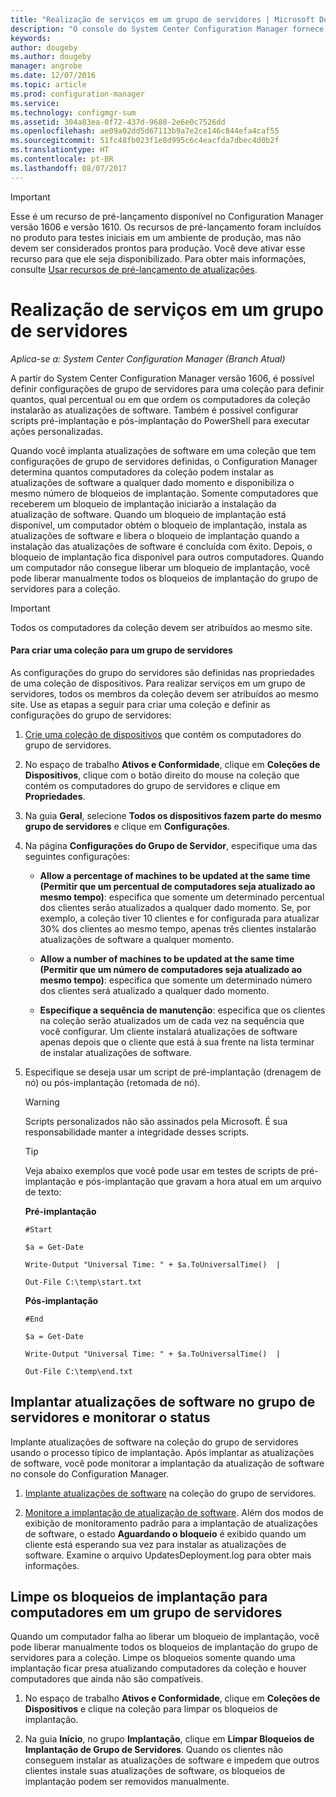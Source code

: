```yaml
---
title: "Realização de serviços em um grupo de servidores | Microsoft Docs"
description: "O console do System Center Configuration Manager fornece alertas e status para monitorar atualizações e a conformidade."
keywords: 
author: dougeby
ms.author: dougeby
manager: angrobe
ms.date: 12/07/2016
ms.topic: article
ms.prod: configuration-manager
ms.service: 
ms.technology: configmgr-sum
ms.assetid: 304a83ea-0f72-437d-9688-2e6e0c7526dd
ms.openlocfilehash: ae09a02dd5d67113b9a7e2ce146c844efa4caf55
ms.sourcegitcommit: 51fc48fb023f1e8d995c6c4eacfda7dbec4d0b2f
ms.translationtype: HT
ms.contentlocale: pt-BR
ms.lasthandoff: 08/07/2017
---
```

>[!IMPORTANT]
>Esse é um recurso de pré-lançamento disponível no Configuration Manager versão 1606 e versão 1610. Os recursos de pré-lançamento foram incluídos no produto para testes iniciais em um ambiente de produção, mas não devem ser considerados prontos para produção. Você deve ativar esse recurso para que ele seja disponibilizado. Para obter mais informações, consulte [Usar recursos de pré-lançamento de atualizações](https://docs.microsoft.com/sccm/core/servers/manage/install-in-console-updates#bkmk_prerelease).


# <a name="service-a-server-group"></a>Realização de serviços em um grupo de servidores

*Aplica-se a: System Center Configuration Manager (Branch Atual)*

A partir do System Center Configuration Manager versão 1606, é possível definir configurações de grupo de servidores para uma coleção para definir quantos, qual percentual ou em que ordem os computadores da coleção instalarão as atualizações de software. Também é possível configurar scripts pré-implantação e pós-implantação do PowerShell para executar ações personalizadas.

Quando você implanta atualizações de software em uma coleção que tem configurações de grupo de servidores definidas, o Configuration Manager determina quantos computadores da coleção podem instalar as atualizações de software a qualquer dado momento e disponibiliza o mesmo número de bloqueios de implantação. Somente computadores que receberem um bloqueio de implantação iniciarão a instalação da atualização de software. Quando um bloqueio de implantação está disponível, um computador obtém o bloqueio de implantação, instala as atualizações de software e libera o bloqueio de implantação quando a instalação das atualizações de software é concluída com êxito. Depois, o bloqueio de implantação fica disponível para outros computadores. Quando um computador não consegue liberar um bloqueio de implantação, você pode liberar manualmente todos os bloqueios de implantação do grupo de servidores para a coleção.

>[!IMPORTANT]
>Todos os computadores da coleção devem ser atribuídos ao mesmo site.

#### <a name="to-create-a-collection-for-a-server-group"></a>Para criar uma coleção para um grupo de servidores  
As configurações do grupo do servidores são definidas nas propriedades de uma coleção de dispositivos. Para realizar serviços em um grupo de servidores, todos os membros da coleção devem ser atribuídos ao mesmo site. Use as etapas a seguir para criar uma coleção e definir as configurações do grupo de servidores:
1.  [Crie uma coleção de dispositivos](../../core/clients/manage/collections/create-collections.md) que contém os computadores do grupo de servidores.  

2.  No espaço de trabalho **Ativos e Conformidade**, clique em **Coleções de Dispositivos**, clique com o botão direito do mouse na coleção que contém os computadores do grupo de servidores e clique em **Propriedades**.  

3.  Na guia **Geral**, selecione **Todos os dispositivos fazem parte do mesmo grupo de servidores** e clique em **Configurações**.  

4.  Na página **Configurações do Grupo de Servidor**, especifique uma das seguintes configurações:  

    -   **Allow a percentage of machines to be updated at the same time (Permitir que um percentual de computadores seja atualizado ao mesmo tempo)**: especifica que somente um determinado percentual dos clientes serão atualizados a qualquer dado momento. Se, por exemplo, a coleção tiver 10 clientes e for configurada para atualizar 30% dos clientes ao mesmo tempo, apenas três clientes instalarão atualizações de software a qualquer momento.  

    -   **Allow a number of machines to be updated at the same time (Permitir que um número de computadores seja atualizado ao mesmo tempo)**: especifica que somente um determinado número dos clientes será atualizado a qualquer dado momento.  

    -   **Especifique a sequência de manutenção**: especifica que os clientes na coleção serão atualizados um de cada vez na sequência que você configurar. Um cliente instalará atualizações de software apenas depois que o cliente que está à sua frente na lista terminar de instalar atualizações de software.  

5.  Especifique se deseja usar um script de pré-implantação (drenagem de nó) ou pós-implantação (retomada de nó).  

    > [!WARNING]
    > Scripts personalizados não são assinados pela Microsoft. É sua responsabilidade manter a integridade desses scripts.

    > [!TIP]  
    > Veja abaixo exemplos que você pode usar em testes de scripts de pré-implantação e pós-implantação que gravam a hora atual em um arquivo de texto:  
    >   
    >  **Pré-implantação**  
    >   
    >  `#Start`  
    >   
    >  `$a = Get-Date`  
    >   
    >  `Write-Output "Universal Time: " + $a.ToUniversalTime()  |`  
    >   
    >  `Out-File C:\temp\start.txt`  
    >   
    >  **Pós-implantação**  
    >   
    >  `#End`  
    >   
    >  `$a = Get-Date`  
    >   
    >  `Write-Output "Universal Time: " + $a.ToUniversalTime()  |`  
    >   
    >  `Out-File C:\temp\end.txt`  

## <a name="deploy-software-updates-to-the-server-group-and-monitor-status"></a>Implantar atualizações de software no grupo de servidores e monitorar o status  
Implante atualizações de software na coleção do grupo de servidores usando o processo típico de implantação. Após implantar as atualizações de software, você pode monitorar a implantação da atualização de software no console do Configuration Manager.
1.  [Implante atualizações de software](manually-deploy-software-updates.md) na coleção do grupo de servidores.   

2.  [Monitore a implantação de atualização de software](monitor-software-updates.md). Além dos modos de exibição de monitoramento padrão para a implantação de atualizações de software, o estado **Aguardando o bloqueio** é exibido quando um cliente está esperando sua vez para instalar as atualizações de software. Examine o arquivo UpdatesDeployment.log para obter mais informações.


## <a name="clear-the-deployment-locks-for-computers-in-a-server-group"></a>Limpe os bloqueios de implantação para computadores em um grupo de servidores  
Quando um computador falha ao liberar um bloqueio de implantação, você pode liberar manualmente todos os bloqueios de implantação do grupo de servidores para a coleção. Limpe os bloqueios somente quando uma implantação ficar presa atualizando computadores da coleção e houver computadores que ainda não são compatíveis.  
1.  No espaço de trabalho **Ativos e Conformidade**, clique em **Coleções de Dispositivos** e clique na coleção para limpar os bloqueios de implantação.  

2.  Na guia **Início**, no grupo **Implantação**, clique em **Limpar Bloqueios de Implantação de Grupo de Servidores**. Quando os clientes não conseguem instalar as atualizações de software e impedem que outros clientes instale suas atualizações de software, os bloqueios de implantação podem ser removidos manualmente.  
